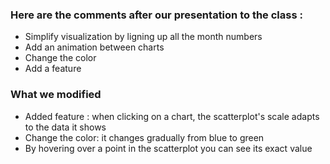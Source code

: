 ### Here are the comments after our presentation to the class :

- Simplify visualization by ligning up all the month numbers
- Add an animation between charts
- Change the color
- Add a feature

### What we modified

- Added feature : when clicking on a chart, the scatterplot's scale adapts to the data it shows
- Change the color: it changes gradually from blue to green
- By hovering over a point in the scatterplot you can see its exact value 

